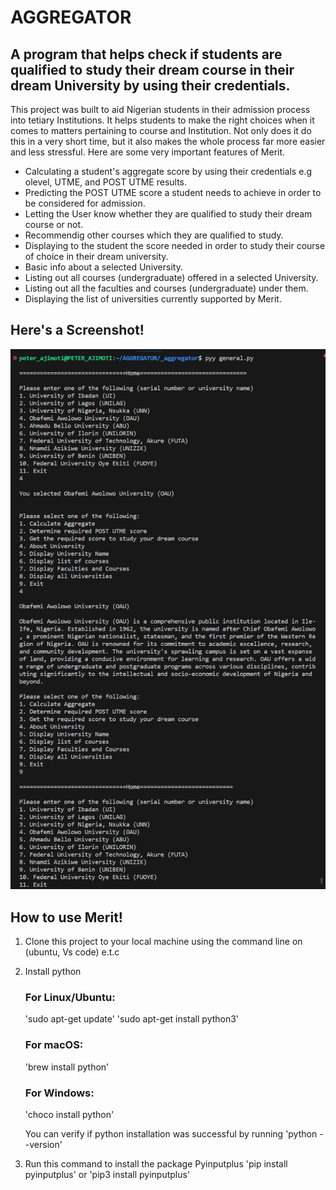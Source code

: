 # AGGREGATOR

## A program that helps check if students are qualified to study their dream course in their dream University by using their credentials.

This project was built to aid Nigerian students in their admission process into tetiary Institutions. It helps students to make the right choices when it comes to matters pertaining to course and Institution. Not only does it do this in a very short time, but it also makes the whole process far more easier and less stressful. Here are some very important features of Merit.

* Calculating a student's aggregate score by using their credentials e.g olevel, UTME, and POST UTME results.
* Predicting the POST UTME score a student needs to achieve in order to be considered for admission.
* Letting the User know whether they are qualified to study their dream course or not.
* Recommendig other courses which they are qualified to study.
* Displaying to the student the score needed in order to study their course of choice in their dream university.
* Basic info about a selected University.
* Listing out all courses (undergraduate) offered in a selected University.
* Listing out all the faculties and courses (undergraduate) under them.
* Displaying the list of universities currently supported by Merit.

## Here's a Screenshot!

![Merit](<Merit Screenshot.png>)

## How to use Merit!

1. Clone this project to your local machine using the command line on (ubuntu, Vs code) e.t.c
2. Install python

    ### For Linux/Ubuntu:
    'sudo apt-get update'
    'sudo apt-get install python3'

    ### For macOS:
    'brew install python'

    ### For Windows:
    'choco install python'


    You can verify if python installation was successful by running 'python --version'


3. Run this command to install the package Pyinputplus 'pip install pyinputplus' or 'pip3 install pyinputplus'
